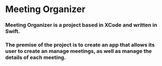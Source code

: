 # Meeting Organizer

### Meeting Organizer is a project based in XCode and written in Swift. 
### The premise of the project is to create an app that allows its user to create an manage meetings, as well as manage the details of each meeting. 